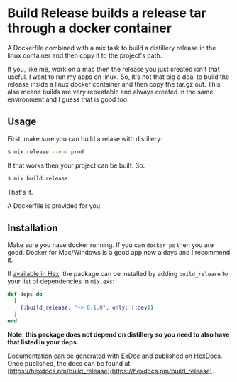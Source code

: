 # Build Release builds a release tar through a docker container

A Dockerfile combined with a mix task to build a distillery release in the
linux container and then copy it to the project's path.

If you, like me, work on a mac then the release you just created isn't
that useful. I want to run my apps on linux. So, it's not that big a
deal to build the release inside a linux docker container and then
copy the tar.gz out.  This also means builds are very repeatable and
always created in the same environment and I guess that is good too.

## Usage

First, make sure you can build a relase with distillery:

```sh
$ mix release --env prod
```

If that works then your project can be built. So:

```sh
$ mix build.release
```

That's it.

A Dockerfile is provided for you.

## Installation

Make sure you have docker running. If you can `docker ps` then you are
good. Docker for Mac/Windows is a good app now a days and I recommend
it.

If [available in Hex](https://hex.pm/docs/publish), the package can be installed
by adding `build_release` to your list of dependencies in `mix.exs`:

```elixir
def deps do
  [
    {:build_release, "~> 0.1.0", only: [:dev]}
  ]
end
```

**Note: this package does not depend on distillery so you need to also have that listed in your deps.**

Documentation can be generated with [ExDoc](https://github.com/elixir-lang/ex_doc)
and published on [HexDocs](https://hexdocs.pm). Once published, the docs can
be found at [https://hexdocs.pm/build_release](https://hexdocs.pm/build_release).
